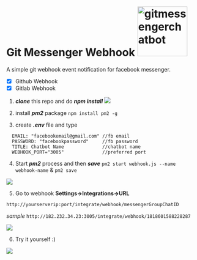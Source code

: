 # Git Messenger Webhook <img src="https://i.imgur.com/7CRqZuu.png" alt="gitmessengerchatbot" width="130px"/>
A simple git webhook event notification for facebook messenger.

- [x] Github Webhook
- [x] Gitlab Webhook

1. _**clone**_ this repo and do _**npm install**_
![](https://i.imgur.com/ltOWyLO.gif )


2. install _**pm2**_ package `npm install pm2 -g`
3. create _**.env**_  file and type
```
  EMAIL: "facebookemail@gmail.com" //fb email
  PASSWORD: "facebookpassword"     //fb password
  TITLE: Chatbot Name              //chatbot name
  WEBHOOK_PORT="3005"              //preferred port
  ```
4. Start _**pm2**_ process and then _**save**_
  `pm2 start webhook.js --name webhook-name` & 
  `pm2 save`
  

![](https://i.imgur.com/oTwelow.gif)

5. Go to webhook __**Settings->Integrations->URL**__

`http://yourserverip:port/integrate/webhook/messengerGroupChatID`

_sample_
`http://182.232.34.23:3005/integrate/webhook/1818601588228287`

![](https://i.imgur.com/v392OCO.gif)


6. Try it yourself :)

![](https://i.imgur.com/aXNIesX.gif)


